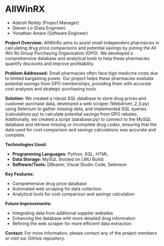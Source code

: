 # AllWinRX

- Adarsh Reddy (Project Manager)
- Steven Lo (Data Engineer)
- Yonathan Amare (Software Engineer)

**Project Overview:**
AllWinRx aims to assist small independent pharmacies in calculating drug price comparisons and potential savings by joining the All Win Rx Group Purchasing Organization (GPO). We developed a comprehensive database and analytical tools to help these pharmacies quantify discounts and improve profitability.

**Problem Addressed:**
Small pharmacies often face high medicine costs due to limited bargaining power. Our project helps these pharmacies evaluate potential savings from GPO memberships, providing them with accurate cost analyses and strategic purchasing tools.

**Solution:**
We created a robust SQL database to store drug prices and customer purchase data, developed a web scraper (Webdriver_2_0.py) using Selenium to gather missing data, and implemented SQL queries (calculations.py) to calculate potential savings from GPO rebates. Additionally, we created a script (database.py) to connect to the MySQL database and retrieve missing or incomplete drug codes, ensuring that the data used for cost comparison and savings calculations was accurate and complete.

**Technologies Used:**
- **Programming Languages:** Python, SQL, HTML
- **Data Storage:** MySQL (hosted on LMU Build)
- **Software/Tools:** DBeaver, Visual Studio Code, Selenium

**Key Features:**
- Comprehensive drug price database
- Automated web scraping for data collection
- Analytical tools for cost comparison and savings calculation

**Future Improvements:**
- Integrating data from additional supplier websites
- Enhancing the database with more detailed drug information
- Refining the web scraper for more efficient data extraction

**Contact:**
For more information, please contact any of the project members or visit our GitHub repository.
